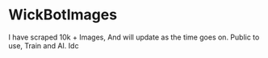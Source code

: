# WickBotImages
I have scraped 10k + Images, And will update as the time goes on. Public to use, Train and AI. Idc
